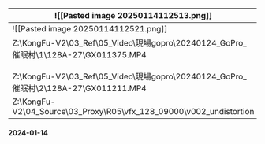 
| ![[Pasted image 20250114112513.png]]                                                                                                                                 |
| -------------------------------------------------------------------------------------------------------------------------------------------------------------------- |
| ![[Pasted image 20250114112521.png]]                                                                                                                                 |
| Z:\KongFu-V2\03_Ref\05_Video\現場gopro\20240124_GoPro_催眠村\1\128A-27\GX011375.MP4<br><br>Z:\KongFu-V2\03_Ref\05_Video\現場gopro\20240124_GoPro_催眠村\2\128A-27\GX011211.MP4 |
| Z:\KongFu-V2\04_Source\03_Proxy\R05\vfx_128_09000\v002_undistortion                                                                                                  |
#### 2024-01-14 
